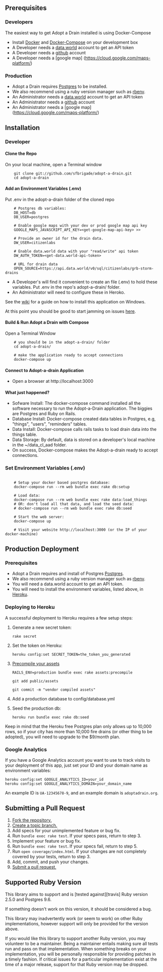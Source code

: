 
## Prerequisites

### Developers
The easiest way to get Adopt a Drain installed is using Docker-Compose
* Install [Docker](https://www.docker.com/get-started) and [Docker-Compose](https://docs.docker.com/compose/install/) on your development box
* A Developer needs a [data.world](https://data.world) account to get an API token 
* A Developer needs a  [github](https://github.com) account
* A Developer needs a [google map] (https://cloud.google.com/maps-platform/)

### Production
* Adopt a Drain requires [Postgres](http://www.postgresql.org/) to be installed.
* We also recommend using a ruby version manager such as [rbenv](https://github.com/rbenv/rbenv).
* An Administrator needs a [data.world](https://data.world) account to get an API token 
* An Administrator needs a  [github](https://github.com) account
* An Administrator needs a [google map] (https://cloud.google.com/maps-platform/)

## Installation
### Developer
#### Clone the Repo
On your local machine, open a Terminal window
```
    git clone git://github.com/sfbrigade/adopt-a-drain.git
    cd adopt-a-drain
```

#### Add an Environment Variables (.env)
Put .env in the adopt-a-drain folder of the cloned repo
```
    # Postgres db variables:
    DB_HOST=db
    DB_USER=postgres

    # Enable google maps with your dev or prod google map api key
    GOOGLE_MAPS_JAVASCRIPT_API_KEY=<get-google-map-api-key> >>

    # Provide an owner id for the drain data.
    DW_USER=citizenlabs

    # Enable data.world data with your "read/write" api token
    DW_AUTH_TOKEN=<get-data.world-api-token> 

    # URL for drain data
    OPEN_SOURCE=https://api.data.world/v0/sql/citizenlabs/grb-storm-drains
```
* A Developer's will find it convenient to create an file (.env) to hold these variables. Put .env in the repo's adopt-a-drain/ folder.
* An Administrator will need to configure these in Heroko.

See the [wiki](https://github.com/citizenlabsgr/adopt-a-drain/wiki/Windows-Development-Environment) for a guide on how to install this application on Windows.

At this point you should be good to start jamming on issues [here](https://github.com/citizenlabsgr/adopt-a-drain/issues).

#### Build & Run Adopt a Drain with Compose
Open a Terminal Window
```
    # you should be in the adopt-a-drain/ folder
    cd adopt-a-drain/ 

    # make the application ready to accept connections
    docker-compose up

```
#### Connect to Adopt-a-drain Application
* Open a browser at http://localhost:3000

#### What just happened? 
* Sofware Install: The docker-compose command installed all the software necessary to run the Adopt-a-Drain application. The biggies are Postgres and Ruby on Rails.   
* Database Install: Docker-compose created data tables in Postgres, e.g,  "things", "users", "reminders" tables.
* Data Install: Docker-compose calls rails tasks to load drain data into the things table.
* Data Storage: By default, data is stored on a developer's local machine in the ~/data_cl_aad folder.
* On success, Docker-compose makes the Adopt-a-drain ready to accept connections.

### Set Environment Variables (.env)
```

    # Setup your docker based postgres database:
    docker-compose run --rm web bundle exec rake db:setup

    # Load data:
    docker-compose run --rm web bundle exec rake data:load_things
    # OR: don't load all that data, and load the seed data:
    # docker-compose run --rm web bundle exec rake db:seed

    # Start the web server:
    docker-compose up

    # Visit your website http://localhost:3000 (or the IP of your docker-machine)
```    


## Production Deployment

### Prerequisites
* Adopt a Drain requires and install of Postgres [Postgres](http://www.postgresql.org/).
* We also recommend using a ruby version manager such as [rbenv](https://github.com/rbenv/rbenv).
* You will need a data.world account to get an API token.
* You will need to install the environment variables, listed above, in [Heroku]().

### Deploying to Heroku
A successful deployment to Heroku requires a few setup steps:

1. Generate a new secret token:

    ```
    rake secret
    ```

2. Set the token on Heroku:

    ```
    heroku config:set SECRET_TOKEN=the_token_you_generated
    ```

3. [Precompile your assets](https://devcenter.heroku.com/articles/rails3x-asset-pipeline-cedar)

    ```
    RAILS_ENV=production bundle exec rake assets:precompile

    git add public/assets

    git commit -m "vendor compiled assets"
    ```

4. Add a production database to config/database.yml

5. Seed the production db:

    `heroku run bundle exec rake db:seed`

Keep in mind that the Heroku free Postgres plan only allows up to 10,000 rows,
so if your city has more than 10,000 fire drains (or other thing to be
adopted), you will need to upgrade to the $9/month plan.

### Google Analytics
If you have a Google Analytics account you want to use to track visits to your
deployment of this app, just set your ID and your domain name as environment
variables:

    heroku config:set GOOGLE_ANALYTICS_ID=your_id
    heroku config:set GOOGLE_ANALYTICS_DOMAIN=your_domain_name

An example ID is `UA-12345678-9`, and an example domain is `adoptadrain.org`.




## Submitting a Pull Request
1. [Fork the repository.][fork]
2. [Create a topic branch.][branch]
3. Add specs for your unimplemented feature or bug fix.
4. Run `bundle exec rake test`. If your specs pass, return to step 3.
5. Implement your feature or bug fix.
6. Run `bundle exec rake test`. If your specs fail, return to step 5.
7. Run `open coverage/index.html`. If your changes are not completely covered
   by your tests, return to step 3.
8. Add, commit, and push your changes.
9. [Submit a pull request.][pr]

[fork]: http://help.github.com/fork-a-repo/
[branch]: https://guides.github.com/introduction/flow/
[pr]: http://help.github.com/send-pull-requests/

## Supported Ruby Version
This library aims to support and is [tested against][travis] Ruby version 2.5.0
and Postgres 9.6.

If something doesn't work on this version, it should be considered a bug.

This library may inadvertently work (or seem to work) on other Ruby
implementations, however support will only be provided for the version above.

If you would like this library to support another Ruby version, you may
volunteer to be a maintainer. Being a maintainer entails making sure all tests
run and pass on that implementation. When something breaks on your
implementation, you will be personally responsible for providing patches in a
timely fashion. If critical issues for a particular implementation exist at the
time of a major release, support for that Ruby version may be dropped.
